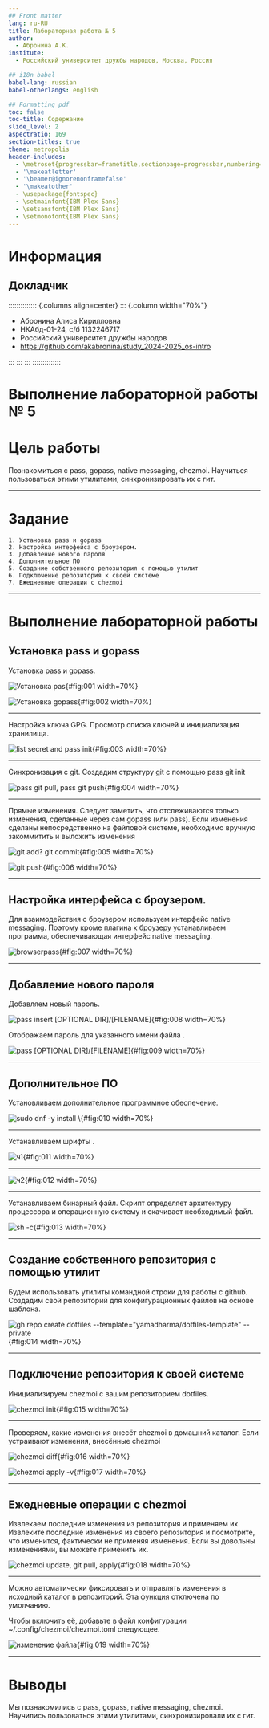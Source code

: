 ```yaml
---
## Front matter
lang: ru-RU
title: Лабораторная работа № 5
author:
  - Абронина А.К.
institute:
  - Российский университет дружбы народов, Москва, Россия

## i18n babel
babel-lang: russian
babel-otherlangs: english

## Formatting pdf
toc: false
toc-title: Содержание
slide_level: 2
aspectratio: 169
section-titles: true
theme: metropolis
header-includes:
  - \metroset{progressbar=frametitle,sectionpage=progressbar,numbering=fraction}
  - '\makeatletter'
  - '\beamer@ignorenonframefalse'
  - '\makeatother'
  - \usepackage{fontspec}
  - \setmainfont{IBM Plex Sans}
  - \setsansfont{IBM Plex Sans}
  - \setmonofont{IBM Plex Sans}
---
```

# Информация

## Докладчик

:::::::::::::: {.columns align=center}
::: {.column width="70%"}

  * Абронина Алиса Кирилловна
  * НКАбд-01-24, с/б 1132246717
  * Российский университет дружбы народов
  * <https://github.com/akabronina/study_2024-2025_os-intro>

:::
::: 
:::
::::::::::::::

# Выполнение лабораторной работы № 5

# Цель работы

Познакомиться с pass, gopass, native messaging, chezmoi. Научиться пользоваться этими утилитами, синхронизировать их с гит.

---

# Задание


    1. Установка pass и gopass 
    2. Настройка интерфейса с броузером. 
    3. Добавление нового пароля
    4. Дополнительное ПО
    5. Создание собственного репозитория с помощью утилит
    6. Подключение репозитория к своей системе
    7. Ежедневные операции с chezmoi

---

# Выполнение лабораторной работы

## Установка pass и gopass 

 Установка pass и gopass.

![Установка pas ](image/1){#fig:001 width=70%}

![Установка gopass ](image/2){#fig:002 width=70%}

---

Настройка ключа GPG. Просмотр списка ключей и инициализация хранилища.

![list secret and pass init ](image/3){#fig:003 width=70%} 

---

Синхронизация с git. Создадим структуру git с помощью pass git init 

![ pass git pull, pass git push ](image/4){#fig:004 width=70%} 

---

Прямые изменения. Следует заметить, что отслеживаются только изменения, сделанные через сам gopass (или pass). Если изменения сделаны непосредственно на файловой системе, необходимо вручную закоммитить и выложить изменения

![git add? git commit ](image/5){#fig:005 width=70%}  

![ git push ](image/6){#fig:006 width=70%} 

---

## Настройка интерфейса с броузером. 

Для взаимодействия с броузером используем интерфейс native messaging. Поэтому кроме плагина к броузеру устанавливаем программа, обеспечивающая интерфейс native messaging.

![ browserpass](image/7){#fig:007 width=70%} 

---

## Добавление нового пароля

Добавляем новый пароль.

![pass insert [OPTIONAL DIR]/[FILENAME] ](image/8){#fig:008 width=70%} 

Отображаем пароль для указанного имени файла .

![pass [OPTIONAL DIR]/[FILENAME] ](image/9){#fig:009 width=70%} 

---

## Дополнительное ПО

Установливаем дополнительное программное обеспечение.

![sudo dnf -y install \ ](image/10){#fig:010 width=70%} 

---

Устанавливаем шрифты .

![ч1 ](image/11){#fig:011 width=70%} 

---

![ч2 ](image/12){#fig:012 width=70%} 

---

Устанавливаем бинарный файл. Скрипт определяет архитектуру процессора и операционную систему и скачивает необходимый файл.

![sh -c](image/13){#fig:013 width=70%} 

---

## Создание собственного репозитория с помощью утилит

Будем использовать утилиты командной строки для работы с github. Создадим свой репозиторий для конфигурационных файлов на основе шаблона.

![gh repo create dotfiles --template="yamadharma/dotfiles-template" --private](image/14){#fig:014 width=70%} 

---

## Подключение репозитория к своей системе

Инициализируем chezmoi с вашим репозиторием dotfiles.

![chezmoi init](image/15){#fig:015 width=70%} 

---

Проверяем, какие изменения внесёт chezmoi в домашний каталог. Если  устраивают изменения, внесённые chezmoi

![chezmoi diff](image/16){#fig:016 width=70%} 

![chezmoi apply -v](image/17){#fig:017 width=70%} 

---

## Ежедневные операции c chezmoi

Извлекаем последние изменения из репозитория и применяем их.    Извлеките последние изменения из своего репозитория и посмотрите, что изменится, фактически не применяя изменения. Если вы довольны изменениями, вы можете применить их.

![chezmoi update, git pull, apply](image/18){#fig:018 width=70%} 

---

Можно автоматически фиксировать и отправлять изменения в исходный каталог в репозиторий.
Эта функция отключена по умолчанию.

Чтобы включить её, добавьте в файл конфигурации ~/.config/chezmoi/chezmoi.toml следующее.

![изменение файла](image/19){#fig:019 width=70%} 

---   

# Выводы

Мы познакомились с pass, gopass, native messaging, chezmoi. Научились пользоваться этими утилитами, синхронизировали их с гит.

